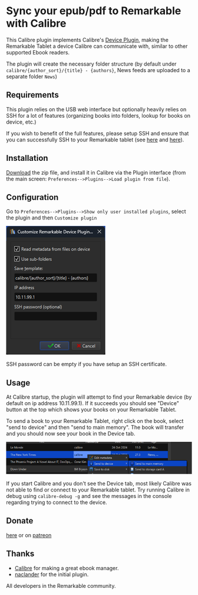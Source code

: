 
Sync your epub/pdf to Remarkable with Calibre
==========================================================
This Calibre plugin implements Calibre's [Device Plugin](https://manual.calibre-ebook.com/plugins.html#module-calibre.devices.interface),
making the Remarkable  Tablet a device Calibre can communicate with, similar to other supported Ebook readers.

The plugin will create the necessary folder structure (by default under `calibre/{author_sort}/{title} - {authors}`, News feeds are uploaded to a separate folder `News`)

Requirements
------------
This plugin relies on the USB web interface but optionally heavily relies on SSH for a lot of features (organizing books into folders, lookup for books on device, etc.)

If you wish to benefit of the full features, please setup SSH and ensure that you can successfully SSH to your Remarkable tablet (see [here](https://support.remarkable.com/s/article/Developer-mode) and [here](https://remarkable.guide/guide/access/ssh.html)).

Installation
------------
[Download](https://github.com/andriniaina/remarkable-calibre-usb-device/releases/latest) the zip file, and install it in Calibre via the Plugin interface (from the main screen: `Preferences-->Plugins-->Load plugin from file`).

Configuration
-------------
Go to `Preferences-->Plugins-->Show only user installed plugins`, select the plugin and then `Customize plugin`

![](img/calibre_settings.png)

SSH password can be empty if you have setup an SSH certificate.

Usage
-----
At Calibre startup, the plugin will attempt to find your Remarkable device (by default on ip address 10.11.99.1). If it succeeds you should see "Device" button at the top which shows your books on your Remarkable Tablet.

To send a book to your Remarkable Tablet, right click on the book, select "send to device" and then "send to main memory". The book will transfer and you should now see your book in the Device tab.

![](img/calibre_send_to_device.png)

If you start Calibre and you don't see the Device tab, most likely Calibre was not able to find or connect to your Remarkable tablet. Try running Calibre in debug using `calibre-debug -g` and see the messages in the console regarding trying to connect to the device.

Donate
------

[here](https://github.com/sponsors/andriniaina) or on [patreon](https://patreon.com/andriniaina)

Thanks
------

* [Calibre](https://github.com/kovidgoyal/calibre) for making a great ebook manager.
* [naclander](https://github.com/naclander/Calibre-Remarkable-Device-Driver-Plugin) for the initial plugin.

All developers in the Remarkable community.
